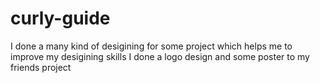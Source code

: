 # curly-guide
I done a many kind of desigining for some project which helps me to improve my desigining skills I done a logo design and some poster to my friends project
